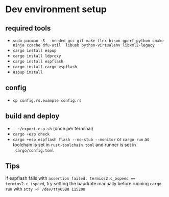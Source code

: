 # Dev environment setup

## required tools

- `sudo pacman -S --needed gcc git make flex bison gperf python cmake ninja ccache dfu-util 
libusb python-virtualenv libxml2-legacy`
- `cargo install espup`
- `cargo install ldproxy`
- `cargo install espflash`
- `cargo install cargo-espflash`
- `espup install`

## config

- `cp config.rs.example config.rs`

## build and deploy

- `. ~/export-esp.sh` (once per terminal)
- `cargo +esp check`
- `cargo +esp espflash flash --no-stub --monitor` or `cargo run` as toolchain is set in `rust-toolchain.toml` and runner
  is set in `.cargo/config.toml`

## Tips

if espflash fails with `assertion failed: termios2.c_ospeed == termios2.c_ispeed`, try setting the baudrate manually
before running `cargo run` with  `stty -F /dev/ttyUSB0 115200`